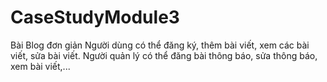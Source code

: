 # CaseStudyModule3
Bài Blog đơn giản
Người dùng có thể đăng ký, thêm bài viết, xem các bài viết, sửa bài viết.
Người quản lý có thể đăng bài thông báo, sửa thông báo, xem bài viết,...
